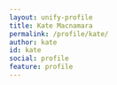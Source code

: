```yaml
---
layout: unify-profile
title: Kate Macnamara 
permalink: /profile/kate/
author: kate
id: kate
social: profile
feature: profile
---
```


